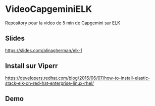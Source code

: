 # VideoCapgeminiELK
Repository pour la video de 5 min de Capgemini sur ELK


## Slides
https://slides.com/alinagherman/elk-1

## Install sur Viperr
https://developers.redhat.com/blog/2016/06/07/how-to-install-elastic-stack-elk-on-red-hat-enterprise-linux-rhel/ 

## Demo
